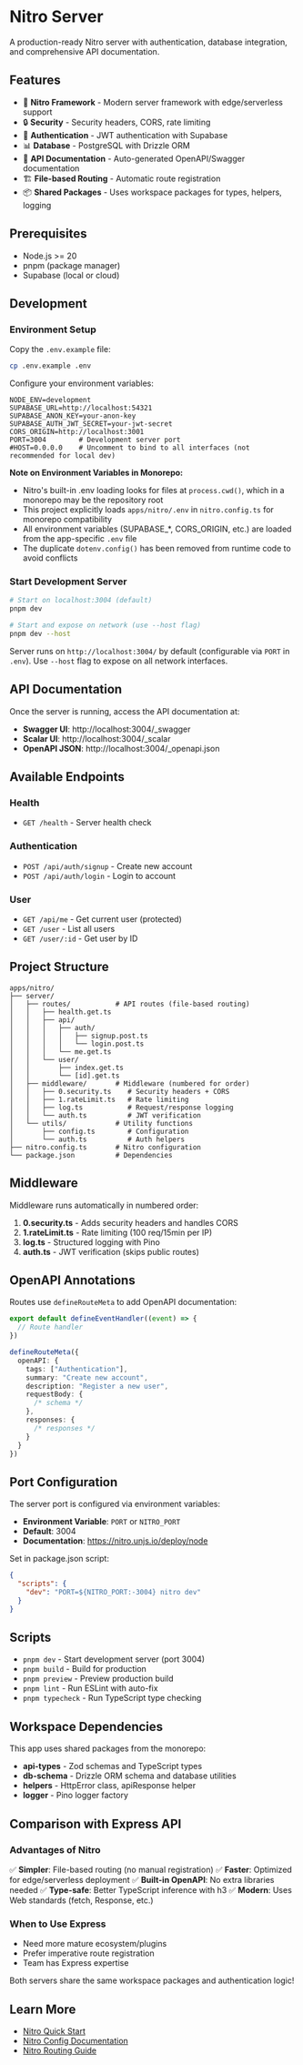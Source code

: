 # Nitro Server

A production-ready Nitro server with authentication, database integration, and comprehensive API documentation.

## Features

- 🚀 **Nitro Framework** - Modern server framework with edge/serverless support
- 🔒 **Security** - Security headers, CORS, rate limiting
- 🔐 **Authentication** - JWT authentication with Supabase
- 📊 **Database** - PostgreSQL with Drizzle ORM
- 📝 **API Documentation** - Auto-generated OpenAPI/Swagger documentation
- 🏗️ **File-based Routing** - Automatic route registration
- 📦 **Shared Packages** - Uses workspace packages for types, helpers, logging

## Prerequisites

- Node.js >= 20
- pnpm (package manager)
- Supabase (local or cloud)

## Development

### Environment Setup

Copy the `.env.example` file:

```bash
cp .env.example .env
```

Configure your environment variables:

```env
NODE_ENV=development
SUPABASE_URL=http://localhost:54321
SUPABASE_ANON_KEY=your-anon-key
SUPABASE_AUTH_JWT_SECRET=your-jwt-secret
CORS_ORIGIN=http://localhost:3001
PORT=3004        # Development server port
#HOST=0.0.0.0    # Uncomment to bind to all interfaces (not recommended for local dev)
```

**Note on Environment Variables in Monorepo:**

- Nitro's built-in .env loading looks for files at `process.cwd()`, which in a monorepo may be the repository root
- This project explicitly loads `apps/nitro/.env` in `nitro.config.ts` for monorepo compatibility
- All environment variables (SUPABASE\_\*, CORS_ORIGIN, etc.) are loaded from the app-specific `.env` file
- The duplicate `dotenv.config()` has been removed from runtime code to avoid conflicts

### Start Development Server

```bash
# Start on localhost:3004 (default)
pnpm dev

# Start and expose on network (use --host flag)
pnpm dev --host
```

Server runs on `http://localhost:3004/` by default (configurable via `PORT` in `.env`).
Use `--host` flag to expose on all network interfaces.

## API Documentation

Once the server is running, access the API documentation at:

- **Swagger UI**: http://localhost:3004/\_swagger
- **Scalar UI**: http://localhost:3004/\_scalar
- **OpenAPI JSON**: http://localhost:3004/\_openapi.json

## Available Endpoints

### Health

- `GET /health` - Server health check

### Authentication

- `POST /api/auth/signup` - Create new account
- `POST /api/auth/login` - Login to account

### User

- `GET /api/me` - Get current user (protected)
- `GET /user` - List all users
- `GET /user/:id` - Get user by ID

## Project Structure

```
apps/nitro/
├── server/
│   ├── routes/           # API routes (file-based routing)
│   │   ├── health.get.ts
│   │   ├── api/
│   │   │   ├── auth/
│   │   │   │   ├── signup.post.ts
│   │   │   │   └── login.post.ts
│   │   │   └── me.get.ts
│   │   └── user/
│   │       ├── index.get.ts
│   │       └── [id].get.ts
│   ├── middleware/       # Middleware (numbered for order)
│   │   ├── 0.security.ts    # Security headers + CORS
│   │   ├── 1.rateLimit.ts   # Rate limiting
│   │   ├── log.ts           # Request/response logging
│   │   └── auth.ts          # JWT verification
│   └── utils/            # Utility functions
│       ├── config.ts        # Configuration
│       └── auth.ts          # Auth helpers
├── nitro.config.ts       # Nitro configuration
└── package.json          # Dependencies
```

## Middleware

Middleware runs automatically in numbered order:

1. **0.security.ts** - Adds security headers and handles CORS
2. **1.rateLimit.ts** - Rate limiting (100 req/15min per IP)
3. **log.ts** - Structured logging with Pino
4. **auth.ts** - JWT verification (skips public routes)

## OpenAPI Annotations

Routes use `defineRouteMeta` to add OpenAPI documentation:

```typescript
export default defineEventHandler((event) => {
  // Route handler
})

defineRouteMeta({
  openAPI: {
    tags: ["Authentication"],
    summary: "Create new account",
    description: "Register a new user",
    requestBody: {
      /* schema */
    },
    responses: {
      /* responses */
    }
  }
})
```

## Port Configuration

The server port is configured via environment variables:

- **Environment Variable**: `PORT` or `NITRO_PORT`
- **Default**: 3004
- **Documentation**: https://nitro.unjs.io/deploy/node

Set in package.json script:

```json
{
  "scripts": {
    "dev": "PORT=${NITRO_PORT:-3004} nitro dev"
  }
}
```

## Scripts

- `pnpm dev` - Start development server (port 3004)
- `pnpm build` - Build for production
- `pnpm preview` - Preview production build
- `pnpm lint` - Run ESLint with auto-fix
- `pnpm typecheck` - Run TypeScript type checking

## Workspace Dependencies

This app uses shared packages from the monorepo:

- **api-types** - Zod schemas and TypeScript types
- **db-schema** - Drizzle ORM schema and database utilities
- **helpers** - HttpError class, apiResponse helper
- **logger** - Pino logger factory

## Comparison with Express API

### Advantages of Nitro

✅ **Simpler**: File-based routing (no manual registration)
✅ **Faster**: Optimized for edge/serverless deployment
✅ **Built-in OpenAPI**: No extra libraries needed
✅ **Type-safe**: Better TypeScript inference with h3
✅ **Modern**: Uses Web standards (fetch, Response, etc.)

### When to Use Express

- Need more mature ecosystem/plugins
- Prefer imperative route registration
- Team has Express expertise

Both servers share the same workspace packages and authentication logic!

## Learn More

- [Nitro Quick Start](https://nitro.unjs.io/guide#quick-start)
- [Nitro Config Documentation](https://nitro.build/config)
- [Nitro Routing Guide](https://nitro.build/guide/routing)
